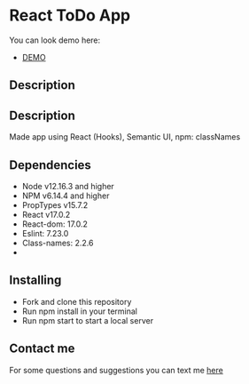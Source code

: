 # React ToDo App
You can look demo here:
- [DEMO](https://misha-lysak.github.io/todo-app/)

## Description


## Description
Made app using React (Hooks), Semantic UI, npm: classNames

## Dependencies

- Node v12.16.3 and higher
- NPM v6.14.4 and higher
- PropTypes v15.7.2
- React v17.0.2
- React-dom: 17.0.2
- Eslint: 7.23.0
- Class-names: 2.2.6
- 
## Installing
- Fork and clone this repository
- Run npm install in your terminal
- Run npm start to start a local server

## Contact me

For some questions and suggestions you can text me [here](https://www.linkedin.com/in/mykhailo-lysak-5ba2761b9/)

